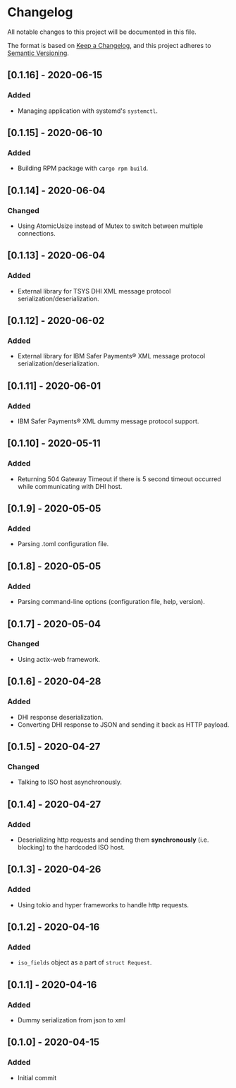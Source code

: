 # Changelog
All notable changes to this project will be documented in this file.

The format is based on [Keep a Changelog](https://keepachangelog.com/en/1.0.0/),
and this project adheres to [Semantic Versioning](https://semver.org/spec/v2.0.0.html).

## [0.1.16] - 2020-06-15
### Added
- Managing application with systemd's ``systemctl``.

## [0.1.15] - 2020-06-10
### Added
- Building RPM package with ``cargo rpm build``.

## [0.1.14] - 2020-06-04
### Changed
- Using AtomicUsize instead of Mutex to switch between multiple connections.

## [0.1.13] - 2020-06-04
### Added
- External library for TSYS DHI XML message protocol serialization/deserialization.

## [0.1.12] - 2020-06-02
### Added
- External library for IBM Safer Payments® XML message protocol serialization/deserialization.

## [0.1.11] - 2020-06-01
### Added
- IBM Safer Payments® XML dummy message protocol support.

## [0.1.10] - 2020-05-11
### Added
- Returning 504 Gateway Timeout if there is 5 second timeout occurred while communicating with DHI host.

## [0.1.9] - 2020-05-05
### Added
- Parsing .toml configuration file.

## [0.1.8] - 2020-05-05
### Added
- Parsing command-line options (configuration file, help, version).

## [0.1.7] - 2020-05-04
### Changed
- Using actix-web framework.

## [0.1.6] - 2020-04-28
### Added
- DHI response deserialization.
- Converting DHI response to JSON and sending it back as HTTP payload.

## [0.1.5] - 2020-04-27
### Changed
- Talking to ISO host asynchronously.

## [0.1.4] - 2020-04-27
### Added
- Deserializing http requests and sending them **synchronously** (i.e. blocking) to the hardcoded ISO host.

## [0.1.3] - 2020-04-26
### Added
- Using tokio and hyper frameworks to handle http requests.

## [0.1.2] - 2020-04-16
### Added
- ``iso_fields`` object as a part of ``struct Request``.

## [0.1.1] - 2020-04-16
### Added
- Dummy serialization from json to xml

## [0.1.0] - 2020-04-15
### Added
- Initial commit
